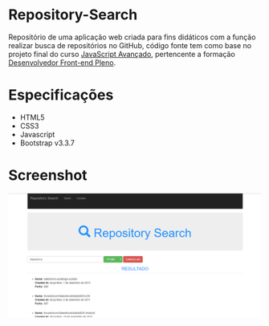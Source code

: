 # Repository-Search
Repositório de uma aplicação web criada para fins didáticos com a função realizar busca de repositórios no GitHub, código fonte tem como base no projeto final do curso [JavaScript Avançado](https://www.treinaweb.com.br/curso/javascript-avancado), 
pertencente a formação [Desenvolvedor Front-end Pleno](https://www.treinaweb.com.br/formacao/desenvolvedor-front-end-pleno).

# Especificações
- HTML5
- CSS3
- Javascript
- Bootstrap v3.3.7

# Screenshot
<html lang="pt-br">
<head>
</head>
<body>
	<img src="https://github.com/PauloAlves8039/Repository-Search/blob/master/assets/screenshot/screenshot.png">
</body>
</html>
